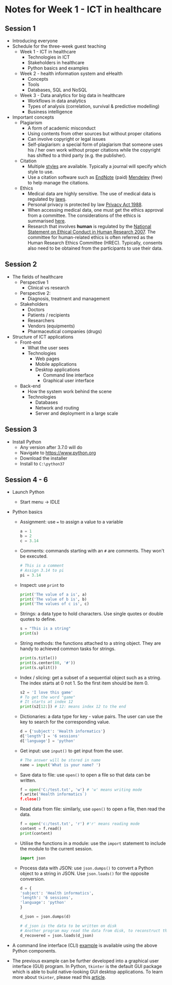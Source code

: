 # Notes for Week 1 - ICT in healthcare

## Session 1
* Introducing everyone
* Schedule for the three-week guest teaching
    * Week 1 - ICT in healthcare
        * Technologies in ICT
        * Stakeholders in healthcare
        * Python basics and examples
    * Week 2 - health information system and eHealth
        * Concepts
        * Tools
        * Databases, SQL and NoSQL
    * Week 3 - Data analytics for big data in healthcare
        * Workflows in data analytics
        * Types of analysis (correlation, survival & predictive modelling)
        * Business intelligence
* Important concepts 
    * Plagiarism
        * A form of academic misconduct
        * Using contents from other sources but without proper citations
        * Can involve copyright or legal issues
        * Self-plagiarism: a special form of plagiarism that someone uses his / her own work without proper citations while the copyright has shifted to a third party (e.g. the publisher).
    * Citation
        * Multiple [styles](https://www.scribbr.com/citing-sources/citation-styles/) are available. Typically a journal will specify which style to use.
        * Use a citation software such as [EndNote](https://endnote.com/) (paid) [Mendeley](https://www.mendeley.com/) (free) to help manage the citations.
    * Ethics
        * Medical data are highly sensitive. The use of medical data is regulated by [laws](https://www.nhmrc.gov.au/applicable-laws-and-obligations). 
        * Personal privacy is protected by law [Privacy Act 1988](https://www.myhealthrecord.gov.au/for-healthcare-professionals/howtos/recognise-your-privacy-and-security-obligations).
        * When accessing medical data, one must get the ethics approval from a committee. The considerations of the ethics is summarised [here](https://www.ncbi.nlm.nih.gov/pmc/articles/PMC1906611/).
        * Research that involves **human** is regulated by the [National Statement on Ethical Conduct in Human Research 2007](https://www.nhmrc.gov.au/about-us/publications/national-statement-ethical-conduct-human-research-2007-updated-2018). The committee for human-related ethics is often referred as the Human Research Ethics Committee (HREC). Typically, consents also need to be obtained from the participants to use their data.
        
## Session 2
* The fields of healthcare
    * Perspective 1
        * Clinical vs research
    * Perspective 2:
        * Diagnosis, treatment and management
    * Stakeholders
        * Doctors
        * Patients / recipients
        * Researchers
        * Vendors (equipments)
        * Pharmaceutical companies (drugs)
* Structure of ICT applications
    * Front-end
        * What the user sees
        * Technologies
            * Web pages
            * Mobile applications
            * Desktop applications
                * Command line interface
                * Graphical user interface
    * Back-end
        * How the system work behind the scene
        * Technologies
            * Databases
            * Network and routing
            * Server and deployment in a large scale

## Session 3
* Install Python
    * Any version after 3.7.0 will do
    * Navigate to https://www.python.org
    * Download the installer
    * Install to `C:\python37`

## Session 4 - 6
* Launch Python
    * Start menu -> IDLE
* Python basics
    * Assignment: use `=` to assign a value to a variable

        ```python
        a = 1
        b = 2
        c = 3.14
        ```
    
    * Comments: commands starting with an `#` are comments. They won't be executed.

        ```python
        # This is a comment
        # Assign 3.14 to pi
        pi = 3.14
        ```
    * Inspect: use `print` to 

        ```python
        print('The value of a is', a)
        print('The value of b is', b)
        print('The values of c is', c)
        ```
    * Strings: a data type to hold characters. Use single quotes or double quotes to define.

        ```python
        s = "This is a string"
        print(s)
        ```

    * String methods: the functions attached to a string object. They are handy to achieved common tasks for strings.

        ```python
        print(s.title())
        print(s.center(80, '#'))
        print(s.split())
        ```

    * Index / slicing: get a subset of a sequential object such as a string. The index starts at 0 not 1. So the first item should be item 0.

        ```python
        s2 = 'I love this game'
        # To get the word "game"
        # It starts at index 12
        print(s2[12:]) # 12: means index 12 to the end
        ```
    * Dictionaries: a data type for key - value pairs. The user can use the key to search for the corresponding value.

        ```python
        d = {'subject': 'Health informatics'}
        d['length'] = '6 sessions'
        d['language'] = 'python'
        ```

    * Get input: use `input()` to get input from the user.

        ```python
        # The answer will be stored in name
        name = input('What is your name? ')
        ```

    * Save data to file: use `open()` to open a file so that data can be written.

        ```python
        f = open('C:/test.txt', 'w') # 'w' means writing mode
        f.write('Health informatics`)
        f.close()
        ```

    * Read data from file: similarly, use `open()` to open a file, then read the data.

        ```python
        f = open('c:/test.txt', 'r') #'r' means reading mode
        content = f.read()
        print(content)
        ```

    * Utilise the functions in a module: use the `import` statement to include the module to the current session.
    
        ```python
        import json
        ```

    * Process data with JSON: use `json.dumps()` to convert a Python object to a string in JSON. Use `json.loads()` for the opposite conversion.

        ```python
        d = {
        'subject': 'Health informatics',
        'length': '6 sessions',
        'language': 'python'
        }
        
        d_json = json.dumps(d)

        # d_json is the data to be written on disk
        # Another program may read the data from disk, to reconstruct the original object
        d_recovered = json.loads(d_json)
        ```

* A command line interface (CLI) [example](./cli_demo.py) is available using the above Python components.

* The previous example can be further developed into a graphical user interface (GUI) program. In Python, `tkinter` is the default GUI package which is able to build native-looking GUI desktop applications. To learn more about `tkinter`, please read this [article](https://likegeeks.com/python-gui-examples-tkinter-tutorial/#Add-a-Menu-bar).
